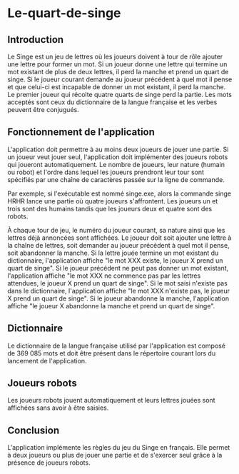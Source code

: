 # Le-quart-de-singe
## Introduction
Le Singe est un jeu de lettres où les joueurs doivent à tour de rôle ajouter une lettre pour former un mot. Si un joueur donne une lettre qui termine un mot existant de plus de deux lettres, il perd la manche et prend un quart de singe. Si le joueur courant demande au joueur précédent à quel mot il pense et que celui-ci est incapable de donner un mot existant, il perd la manche. Le premier joueur qui récolte quatre quarts de singe perd la partie. Les mots acceptés sont ceux du dictionnaire de la langue française et les verbes peuvent être conjugués.

## Fonctionnement de l'application
L'application doit permettre à au moins deux joueurs de jouer une partie. Si un joueur veut jouer seul, l'application doit implémenter des joueurs robots qui joueront automatiquement. Le nombre de joueurs, leur nature (humain ou robot) et l'ordre dans lequel les joueurs prendront leur tour sont spécifiés par une chaîne de caractères passée sur la ligne de commande.

Par exemple, si l'exécutable est nommé singe.exe, alors la commande singe HRHR lance une partie où quatre joueurs s'affrontent. Les joueurs un et trois sont des humains tandis que les joueurs deux et quatre sont des robots.

À chaque tour de jeu, le numéro du joueur courant, sa nature ainsi que les lettres déjà annoncées sont affichées. Le joueur doit soit ajouter une lettre à la chaîne de lettres, soit demander au joueur précédent à quel mot il pense, soit abandonner la manche. Si la lettre jouée termine un mot existant du dictionnaire, l'application affiche "le mot XXX existe, le joueur X prend un quart de singe". Si le joueur précédent ne peut pas donner un mot existant, l'application affiche "le mot XXX ne commence pas par les lettres attendues, le joueur X prend un quart de singe". Si le mot saisi n'existe pas dans le dictionnaire, l'application affiche "le mot XXX n'existe pas, le joueur X prend un quart de singe". Si le joueur abandonne la manche, l'application affiche "le joueur X abandonne la manche et prend un quart de singe".

## Dictionnaire
Le dictionnaire de la langue française utilisé par l'application est composé de 369 085 mots et doit être présent dans le répertoire courant lors du lancement de l'application.

## Joueurs robots
Les joueurs robots jouent automatiquement et leurs lettres jouées sont affichées sans avoir à être saisies.

## Conclusion
L'application implémente les règles du jeu du Singe en français. Elle permet à deux joueurs ou plus de jouer une partie et de s'exercer seul grâce à la présence de joueurs robots.
